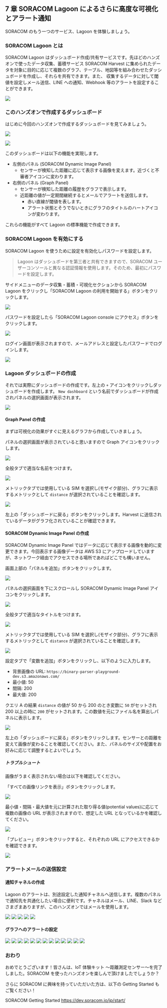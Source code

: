 ## 7 章 SORACOM Lagoon によるさらに高度な可視化とアラート通知

SORACOM のもう一つのサービス、Lagoon を体験しましょう。

### SORACOM Lagoon とは

SORACOM Lagoon はダッシュボード作成/共有サービスです。先ほどのハンズオンで使ったデータ収集、蓄積サービス SORACOM Harvest に集められたデータを対象に目的に応じて複数のグラフ、テーブル、地図等を組み合わせたダッシュボードを作成し、それらを共有できます。また、 収集するデータに対して閾値を設定しメール送信、LINE への通知、Webhook 等のアラートを設定することができます。

![](https://soracom.jp/img/fig_lagoon01.png)

### このハンズオンで作成するダッシュボード

はじめに今回のハンズオンで作成するダッシュボードを見てみましょう。

![](image/9-1.png)

![](image/9-2.png)

このダッシュボードは以下の機能を実現します。

- 左側のパネル (SORACOM Dynamic Image Panel)
  - センサーが検知した距離に応じて表示する画像を変えます。近づくと不審者アイコンに変わります。
- 右側のパネル (Graph Panel)
  - センサーが検知した距離の履歴をグラフで表示します。
  - 近距離の値が一定期間継続するとメールでアラートを送信します。
    - 赤い直線が閾値を表します。
    - アラート状態とそうでないときにグラフのタイトルのハートアイコンが変わります。

これらの機能がすべて Lagoon の標準機能で作成できます。

### SORACOM Lagoon を有効にする

SORACOM Lagoon を使うために設定を有効化しパスワードを設定します。

> Lagoon はダッシュボードを第三者と共有できますので、SORACOM ユーザーコンソールと異なる認証情報を使用します。そのため、最初にパスワードを設定します。

サイドメニューのデータ収集・蓄積・可視化セクションから SORACOM Lagoon をクリックし「SORACOM Lagoon の利用を開始する」ボタンをクリックします。

![](image/9-3.png)

パスワードを設定したら「SORACOM Lagoon console にアクセス」ボタンをクリックします。

![](image/9-4.png)

ログイン画面が表示されますので、メールアドレスと設定したパスワードでログインします。

![](image/9-5.png)

### Lagoon ダッシュボードの作成

それでは実際にダッシュボードの作成です。左上の `+` アイコンをクリックしダッシュボードを作成します。 `New dashboard` という名前でダッシュボードが作成されパネルの選択画面が表示されます。

![](image/9-6-0.png)

#### Graph Panel の作成

まずは可視化の効果がすぐに見えるグラフから作成していきましょう。

パネルの選択画面が表示されていると思いますので Graph アイコンをクリックします。

![](image/9-6.png)

全般タブで適当な名前をつけます。

![](image/9-7.png)

メトリックタブでは使用している SIM を選択し(モザイク部分)、グラフに表示するメトリックとして `distance` が選択されていることを確認します。

![](image/9-8.png)

左上の「ダッシュボードに戻る」ボタンをクリックします。Harvest に送信されているデータがグラフ化されていることが確認できます。

#### SORACOM Dynamic Image Panel の作成

SORACOM Dynamic Image Panel ではデータに応じて表示する画像を動的に変更できます。今回表示する画像データは AWS S3 にアップロードしていますが、ネットワーク経由でアクセスできる場所であればどこでも構いません。

画面上部の「パネルを追加」ボタンをクリックします。

![](image/9-9.png)

パネルの選択画面を下にスクロールし SORACOM Dynamic Image Panel アイコンをクリックします。

![](image/9-10.png)

全般タブで適当なタイトルをつけます。

![](image/9-11.png)

メトリックタブでは使用している SIM を選択し(モザイク部分)、グラフに表示するメトリックとして `distance` が選択されていることを確認します。

![](image/9-12.png)

設定タブで「変数を追加」ボタンをクリックし、以下のように入力します。

- 背景画像の URL: `https://binary-parser-playground-dev.s3.amazonaws.com/`
- 最小値: 50
- 間隔: 200
- 最大値: 200

クエリ A の結果 `distance` の値が 50 から 200 のとき変数に `50` がセットされ 200 以上の時に `200` がセットされます。この数値を元にファイル名を算出しパネルに表示します。

![](image/9-13.png)

左上の「ダッシュボードに戻る」ボタンをクリックします。センサーとの距離を変えて画像が変わることを確認してください。また、パネルのサイズや配置をお好みに応じて調整するとよいでしょう。

##### トラブルシュート

画像がうまく表示されない場合は以下を確認してください。

「すべての画像リンクを表示」ボタンをクリックします。

![](image/9-14.png)

最小値・間隔・最大値を元に計算された取り得る値(potential values)に応じて複数の画像の URL が表示されますので、想定した URL となっているかを確認してください。

![](image/9-15.png)

「プレビュー」ボタンをクリックすると、それぞれの URL にアクセスできるかを確認できます。

![](image/9-16.png)

### アラートメールの送信設定

#### 通知チャネルの作成

Lagoon のアラートは、別途設定した通知チャネルヘ送信します。複数のパネルで通知先を共通化したい場合に便利です。チャネルはメール、LINE、Slack などさまざまありますが、このハンズオンではメールを使用します。

![](image/9-16.png)
![](image/9-17.png)
![](image/9-18.png)
![](image/9-19.png)
![](image/9-20.png)

#### グラフへのアラートの設定

![](image/9-20.png)
![](image/9-21.png)
![](image/9-22.png)
![](image/9-23.png)
![](image/9-24.png)
![](image/9-25.png)
![](image/9-26.png)
![](image/9-27.png)
![](image/9-28.png)
![](image/9-29.png)
![](image/9-30.png)
![](image/9-31.png)
![](image/9-32.png)

### おわり

おめでとうございます！皆さんは、IoT 体験キット 〜距離測定センサー〜を完了しました。SORACOM を使ったハンズオンを楽しんで頂けましたでしょうか？

さらに SORACOM に興味を持っていただいた方は、以下の Getting Started もご覧ください！

SORACOM Getting Started
https://dev.soracom.io/jp/start/
